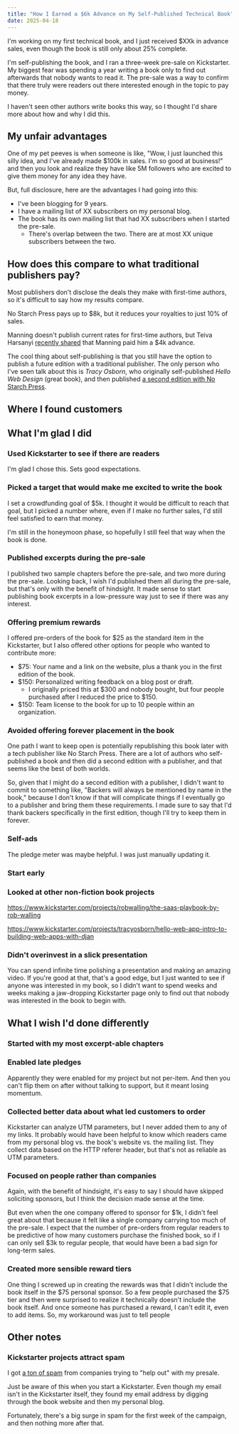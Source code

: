 ```yaml
---
title: "How I Earned a $6k Advance on My Self-Published Technical Book"
date: 2025-04-18
---
```


I'm working on my first technical book, and I just received $XXk in advance sales, even though the book is still only about 25% complete.

I'm self-publishing the book, and I ran a three-week pre-sale on Kickstarter. My biggest fear was spending a year writing a book only to find out afterwards that nobody wants to read it. The pre-sale was a way to confirm that there truly were readers out there interested enough in the topic to pay money.

I haven't seen other authors write books this way, so I thought I'd share more about how and why I did this.

## My unfair advantages

One of my pet peeves is when someone is like, "Wow, I just launched this silly idea, and I've already made $100k in sales. I'm so good at business!" and then you look and realize they have like 5M followers who are excited to give them money for any idea they have.

But, full disclosure, here are the advantages I had going into this:

- I've been blogging for 9 years.
- I have a mailing list of XX subscribers on my personal blog.
- The book has its own mailing list that had XX subscribers when I started the pre-sale.
  - There's overlap between the two. There are at most XX unique subscribers between the two.

## How does this compare to what traditional publishers pay?

Most publishers don't disclose the deals they make with first-time authors, so it's difficult to say how my results compare.

No Starch Press pays up to $8k, but it reduces your royalties to just 10% of sales.

Manning doesn't publish current rates for first-time authors, but Teiva Harsanyi [recently shared](https://www.thecoder.cafe/p/100-go-mistakes) that Manning paid him a $4k advance.

The cool thing about self-publishing is that you still have the option to publish a future edition with a traditional publisher. The only person who I've seen talk about this is _Tracy Osborn_, who originally self-published _Hello Web Design_ (great book), and then published [a second edition with No Starch Press](https://nostarch.com/hello-web-design).

## Where I found customers

## What I'm glad I did

### Used Kickstarter to see if there are readers

I'm glad I chose this. Sets good expectations.

### Picked a target that would make me excited to write the book

I set a crowdfunding goal of $5k. I thought it would be difficult to reach that goal, but I picked a number where, even if I make no further sales, I'd still feel satisfied to earn that money.

I'm still in the honeymoon phase, so hopefully I still feel that way when the book is done.

### Published excerpts during the pre-sale

I published two sample chapters before the pre-sale, and two more during the pre-sale. Looking back, I wish I'd published them all during the pre-sale, but that's only with the benefit of hindsight. It made sense to start publishing book excerpts in a low-pressure way just to see if there was any interest.

### Offering premium rewards

I offered pre-orders of the book for $25 as the standard item in the Kickstarter, but I also offered other options for people who wanted to contribute more:

- $75: Your name and a link on the website, plus a thank you in the first edition of the book.
- $150: Personalized writing feedback on a blog post or draft.
  - I originally priced this at $300 and nobody bought, but four people purchased after I reduced the price to $150.
- $150: Team license to the book for up to 10 people within an organization.

### Avoided offering forever placement in the book

One path I want to keep open is potentially republishing this book later with a tech publisher like No Starch Press. There are a lot of authors who self-published a book and then did a second edition with a publisher, and that seems like the best of both worlds.

So, given that I might do a second edition with a publisher, I didn't want to commit to something like, "Backers will always be mentioned by name in the book," because I don't know if that will complicate things if I eventually go to a publisher and bring them these requirements. I made sure to say that I'd thank backers specifically in the first edition, though I'll try to keep them in forever.

### Self-ads

The pledge meter was maybe helpful. I was just manually updating it.

### Start early

### Looked at other non-fiction book projects

https://www.kickstarter.com/projects/robwalling/the-saas-playbook-by-rob-walling

https://www.kickstarter.com/projects/tracyosborn/hello-web-app-intro-to-building-web-apps-with-djan

### Didn't overinvest in a slick presentation

You can spend infinite time polishing a presentation and making an amazing video. If you're good at that, that's a good edge, but I just wanted to see if anyone was interested in my book, so I didn't want to spend weeks and weeks making a jaw-dropping Kickstarter page only to find out that nobody was interested in the book to begin with.

## What I wish I'd done differently

### Started with my most excerpt-able chapters

### Enabled late pledges

Apparently they were enabled for my project but not per-item. And then you can't flip them on after without talking to support, but it meant losing momentum.

### Collected better data about what led customers to order

Kickstarter can analyze UTM parameters, but I never added them to any of my links. It probably would have been helpful to know which readers came from my personal blog vs. the book's website vs. the mailing list. They collect data based on the HTTP referer header, but that's not as reliable as UTM parameters.

### Focused on people rather than companies

Again, with the benefit of hindsight, it's easy to say I should have skipped soliciting sponsors, but I think the decision made sense at the time.

But even when the one company offered to sponsor for $1k, I didn't feel great about that because it felt like a single company carrying too much of the pre-sale. I expect that the number of pre-orders from regular readers to be predictive of how many customers purchase the finished book, so if I can only sell $3k to regular people, that would have been a bad sign for long-term sales.

### Created more sensible reward tiers

One thing I screwed up in creating the rewards was that I didn't include the book itself in the $75 personal sponsor. So a few people purchased the $75 tier and then were surprised to realize it technically doesn't include the book itself. And once someone has purchased a reward, I can't edit it, even to add items. So, my workaround was just to tell people

## Other notes

### Kickstarter projects attract spam

I got [a ton of spam](/retrospectives/2025/03/#except-for-kickstarter-spammers) from companies trying to "help out" with my presale.

Just be aware of this when you start a Kickstarter. Even though my email isn't in the Kickstarter itself, they found my email address by digging through the book website and then my personal blog.

Fortunately, there's a big surge in spam for the first week of the campaign, and then nothing more after that.
